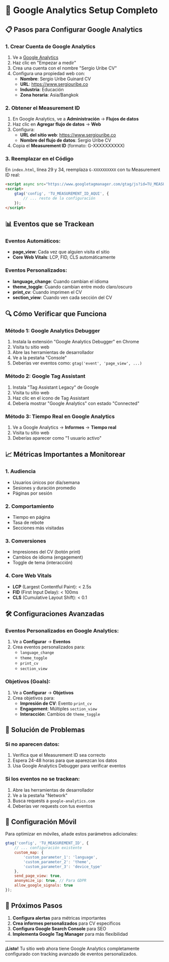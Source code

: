 # 🚀 Google Analytics Setup Completo

## 📋 Pasos para Configurar Google Analytics

### 1. Crear Cuenta de Google Analytics

1. Ve a [Google Analytics](https://analytics.google.com/)
2. Haz clic en "Empezar a medir"
3. Crea una cuenta con el nombre "Sergio Uribe CV"
4. Configura una propiedad web con:
   - **Nombre**: Sergio Uribe Guinard CV
   - **URL**: https://www.sergiouribe.co
   - **Industria**: Educación
   - **Zona horaria**: Asia/Bangkok

### 2. Obtener el Measurement ID

1. En Google Analytics, ve a **Administración** → **Flujos de datos**
2. Haz clic en **Agregar flujo de datos** → **Web**
3. Configura:
   - **URL del sitio web**: https://www.sergiouribe.co
   - **Nombre del flujo de datos**: Sergio Uribe CV
4. Copia el **Measurement ID** (formato: G-XXXXXXXXXX)

### 3. Reemplazar en el Código

En `index.html`, línea 29 y 34, reemplaza `G-XXXXXXXXXX` con tu Measurement ID real:

```html
<script async src="https://www.googletagmanager.com/gtag/js?id=TU_MEASUREMENT_ID_AQUI"></script>
<script>
    gtag('config', 'TU_MEASUREMENT_ID_AQUI', {
        // ... resto de la configuración
    });
</script>
```

## 📊 Eventos que se Trackean

### Eventos Automáticos:
- **page_view**: Cada vez que alguien visita el sitio
- **Core Web Vitals**: LCP, FID, CLS automáticamente

### Eventos Personalizados:
- **language_change**: Cuando cambian el idioma
- **theme_toggle**: Cuando cambian entre modo claro/oscuro
- **print_cv**: Cuando imprimen el CV
- **section_view**: Cuando ven cada sección del CV

## 🔍 Cómo Verificar que Funciona

### Método 1: Google Analytics Debugger
1. Instala la extensión "Google Analytics Debugger" en Chrome
2. Visita tu sitio web
3. Abre las herramientas de desarrollador
4. Ve a la pestaña "Console"
5. Deberías ver eventos como: `gtag('event', 'page_view', ...)`

### Método 2: Google Tag Assistant
1. Instala "Tag Assistant Legacy" de Google
2. Visita tu sitio web
3. Haz clic en el icono de Tag Assistant
4. Debería mostrar "Google Analytics" con estado "Connected"

### Método 3: Tiempo Real en Google Analytics
1. Ve a Google Analytics → **Informes** → **Tiempo real**
2. Visita tu sitio web
3. Deberías aparecer como "1 usuario activo"

## 📈 Métricas Importantes a Monitorear

### 1. **Audiencia**
- Usuarios únicos por día/semana
- Sesiones y duración promedio
- Páginas por sesión

### 2. **Comportamiento**
- Tiempo en página
- Tasa de rebote
- Secciones más visitadas

### 3. **Conversiones**
- Impresiones del CV (botón print)
- Cambios de idioma (engagement)
- Toggle de tema (interacción)

### 4. **Core Web Vitals**
- **LCP** (Largest Contentful Paint): < 2.5s
- **FID** (First Input Delay): < 100ms
- **CLS** (Cumulative Layout Shift): < 0.1

## 🛠️ Configuraciones Avanzadas

### Eventos Personalizados en Google Analytics:
1. Ve a **Configurar** → **Eventos**
2. Crea eventos personalizados para:
   - `language_change`
   - `theme_toggle`
   - `print_cv`
   - `section_view`

### Objetivos (Goals):
1. Ve a **Configurar** → **Objetivos**
2. Crea objetivos para:
   - **Impresión de CV**: Evento `print_cv`
   - **Engagement**: Múltiples `section_view`
   - **Interacción**: Cambios de `theme_toggle`

## 🚨 Solución de Problemas

### Si no aparecen datos:
1. Verifica que el Measurement ID sea correcto
2. Espera 24-48 horas para que aparezcan los datos
3. Usa Google Analytics Debugger para verificar eventos

### Si los eventos no se trackean:
1. Abre las herramientas de desarrollador
2. Ve a la pestaña "Network"
3. Busca requests a `google-analytics.com`
4. Deberías ver requests con tus eventos

## 📱 Configuración Móvil

Para optimizar en móviles, añade estos parámetros adicionales:

```javascript
gtag('config', 'TU_MEASUREMENT_ID', {
    // ... configuración existente
    custom_map: {
        'custom_parameter_1': 'language',
        'custom_parameter_2': 'theme',
        'custom_parameter_3': 'device_type'
    },
    send_page_view: true,
    anonymize_ip: true, // Para GDPR
    allow_google_signals: true
});
```

## 🎯 Próximos Pasos

1. **Configura alertas** para métricas importantes
2. **Crea informes personalizados** para CV específicos
3. **Configura Google Search Console** para SEO
4. **Implementa Google Tag Manager** para más flexibilidad

---

**¡Listo!** Tu sitio web ahora tiene Google Analytics completamente configurado con tracking avanzado de eventos personalizados.

